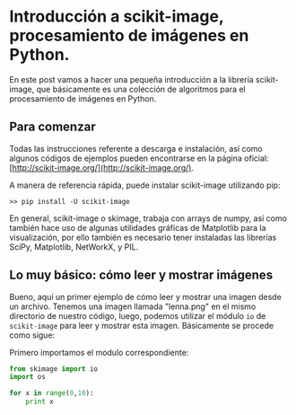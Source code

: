 # Introducción a scikit-image, procesamiento de imágenes en Python.

En este post vamos a hacer una pequeña introducción a la librería scikit-image, que básicamente 
es una colección de algoritmos para el procesamiento de imágenes en Python.

## Para comenzar

Todas las instrucciones referente a descarga e instalación, así como algunos códigos de ejemplos 
pueden encontrarse en la página oficial: [http://scikit-image.org/](http://scikit-image.org/).

A manera de referencia rápida, puede instalar scikit-image utilizando pip:

```
>> pip install -U scikit-image
```

En general, scikit-image o skimage, trabaja con arrays de numpy, así como también hace uso de algunas 
utilidades gráficas de Matplotlib para la visualización, por ello también es necesario 
tener instaladas las librerías SciPy, Matplotlib, NetWorkX, y PIL.

## Lo muy básico: cómo leer y mostrar imágenes

Bueno, aquí un primer ejemplo de cómo leer y mostrar una imagen desde un archivo. Tenemos una 
imagen llamada "lenna.png" en el mismo directorio de nuestro código, luego, podemos utilizar el 
módulo `io` de  `scikit-image` para leer y mostrar esta imagen. Básicamente se procede como sigue:

Primero importamos el modulo correspondiente:

```python
from skimage import io
import os

for x in range(0,10):
	print x
```


